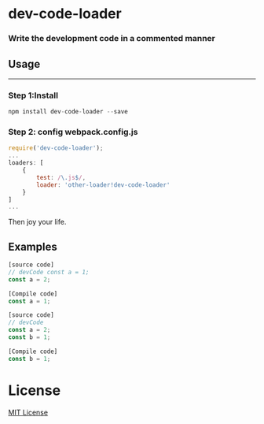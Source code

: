 # dev-code-loader
### Write the development code in a commented manner  

## Usage
---
### Step 1:Install
```javascript
npm install dev-code-loader --save
```

### Step 2: config webpack.config.js
```javascript
require('dev-code-loader');
...
loaders: [
    {
        test: /\.js$/,
        loader: 'other-loader!dev-code-loader'
    }
]
...
```
Then joy your life.


## Examples
```javascript
[source code]  
// devCode const a = 1;
const a = 2;

[Compile code]
const a = 1;
```

```javascript
[source code]
// devCode
const a = 2;
const b = 1;

[Compile code]
const b = 1;
```

# License
[MIT License](https://raw.githubusercontent.com/milan-hwj/webpack-dev-code-loader/master/LICENSE)

